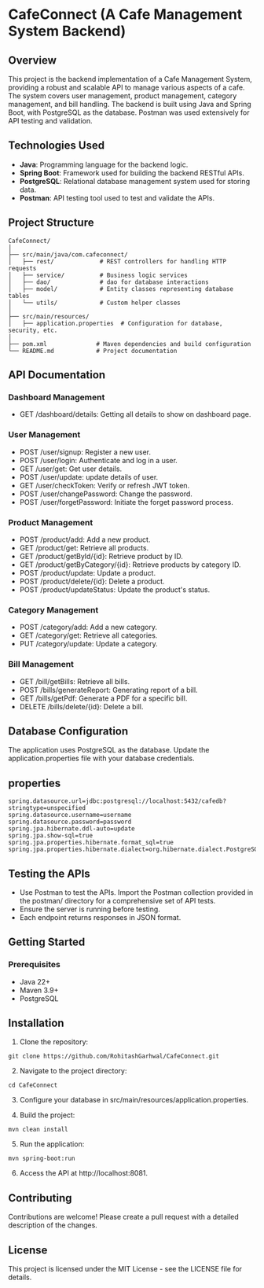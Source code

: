 # CafeConnect (A Cafe Management System Backend)
## Overview
This project is the backend implementation of a Cafe Management System, providing a robust and scalable API to manage various aspects of a cafe. The system covers user management, product management, category management, and bill handling. The backend is built using Java and Spring Boot, with PostgreSQL as the database. Postman was used extensively for API testing and validation.

## Technologies Used
- **Java**: Programming language for the backend logic.
- **Spring Boot**: Framework used for building the backend RESTful APIs.
- **PostgreSQL**: Relational database management system used for storing data.
- **Postman**: API testing tool used to test and validate the APIs.

## Project Structure

```
CafeConnect/
│
├── src/main/java/com.cafeconnect/
│   ├── rest/             # REST controllers for handling HTTP requests
│   ├── service/          # Business logic services
│   ├── dao/              # dao for database interactions
│   ├── model/            # Entity classes representing database tables
│   └── utils/            # Custom helper classes
│
├── src/main/resources/
│   ├── application.properties  # Configuration for database, security, etc.
│  
├── pom.xml              # Maven dependencies and build configuration
└── README.md            # Project documentation
```

## API Documentation
### Dashboard Management
- GET /dashboard/details: Getting all details to show on dashboard page.

### User Management
- POST /user/signup: Register a new user.
- POST /user/login: Authenticate and log in a user.
- GET /user/get: Get user details.
- POST /user/update: update details of user.
- GET /user/checkToken: Verify or refresh JWT token.
- POST /user/changePassword: Change the password.
- POST /user/forgetPassword: Initiate the forget password process.

### Product Management
- POST /product/add: Add a new product.
- GET /product/get: Retrieve all products.
- GET /product/getById/{id}: Retrieve product by ID.
- GET /product/getByCategory/{id}: Retrieve products by category ID.
- POST /product/update: Update a product.
- POST /product/delete/{id}: Delete a product.
- POST /product/updateStatus: Update the product's status.

### Category Management
- POST /category/add: Add a new category.
- GET /category/get: Retrieve all categories.
- PUT /category/update: Update a category.

### Bill Management
- GET /bill/getBills: Retrieve all bills.
- POST /bills/generateReport: Generating report of a bill.
- GET /bills/getPdf: Generate a PDF for a specific bill.
- DELETE /bills/delete/{id}: Delete a bill.


## Database Configuration
The application uses PostgreSQL as the database. Update the application.properties file with your database credentials.

## properties
```
spring.datasource.url=jdbc:postgresql://localhost:5432/cafedb?stringtype=unspecified
spring.datasource.username=username
spring.datasource.password=password
spring.jpa.hibernate.ddl-auto=update
spring.jpa.show-sql=true
spring.jpa.properties.hibernate.format_sql=true
spring.jpa.properties.hibernate.dialect=org.hibernate.dialect.PostgreSQLDialect
```
## Testing the APIs
- Use Postman to test the APIs. Import the Postman collection provided in the postman/ directory for a comprehensive set of API tests.
- Ensure the server is running before testing.
- Each endpoint returns responses in JSON format.
## Getting Started
### Prerequisites
- Java 22+
- Maven 3.9+
- PostgreSQL
## Installation
1. Clone the repository:
```
git clone https://github.com/RohitashGarhwal/CafeConnect.git
```

2. Navigate to the project directory:
```
cd CafeConnect
```

3. Configure your database in src/main/resources/application.properties.


4. Build the project:
```
mvn clean install
```

5. Run the application:
```
mvn spring-boot:run
```

6. Access the API at http://localhost:8081.

## Contributing
Contributions are welcome! Please create a pull request with a detailed description of the changes.

## License
This project is licensed under the MIT License - see the LICENSE file for details.